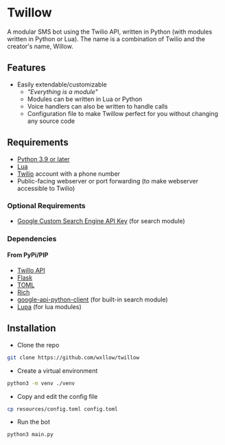 # Twillow

A modular SMS bot using the Twilio API, written in Python (with modules written in Python or Lua). The name is a combination of Twilio and the creator's name, Willow.

## Features

- Easily extendable/customizable
  - *"Everything is a module"*
  - Modules can be written in Lua or Python
  - Voice handlers can also be written to handle calls
  - Configuration file to make Twillow perfect for you without changing any source code

## Requirements

- [Python 3.9 or later](https://www.python.org/downloads/)
- [Lua](https://www.lua.org/download.html)
- [Twilio](https://www.twilio.com/) account with a phone number
- Public-facing webserver or port forwarding (to make webserver accessible to Twilio)

### Optional Requirements

- [Google Custom Search Engine API Key](docs/google-cse.md) (for search module)

### Dependencies

#### From PyPi/PIP

- [Twillo API](https://pypi.org/project/twilio/)
- [Flask](https://pypi.org/project/Flask/)
- [TOML](https://pypi.org/project/toml/)
- [Rich](https://pypi.org/project/rich/)
- [google-api-python-client](https://pypi.org/project/google-api-python-client/) (for built-in search module)
- [Lupa](https://pypi.org/project/lupa/#building-with-different-lua-versions) (for lua modules)

## Installation

- Clone the repo

```sh
git clone https://github.com/wxllow/twillow
```

- Create a virtual environment
  
```sh
python3 -m venv ./venv
```

- Copy and edit the config file

```sh
cp resources/config.toml config.toml
```

- Run the bot

```sh
python3 main.py
```
